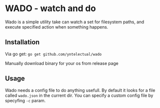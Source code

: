 # WADO - watch and do

Wado is a simple utility take can watch a set for filesystem paths, and execute specified action when something happens.

## Installation

Via go get: `go get github.com/yntelectual/wado`

Manually download binary for your os from release page []()

## Usage

Wado needs a config file to do anything usefull. By default it looks for a file called `wado.json` in the current dir. You can specify a custom config file by specyfing `-c` param. 